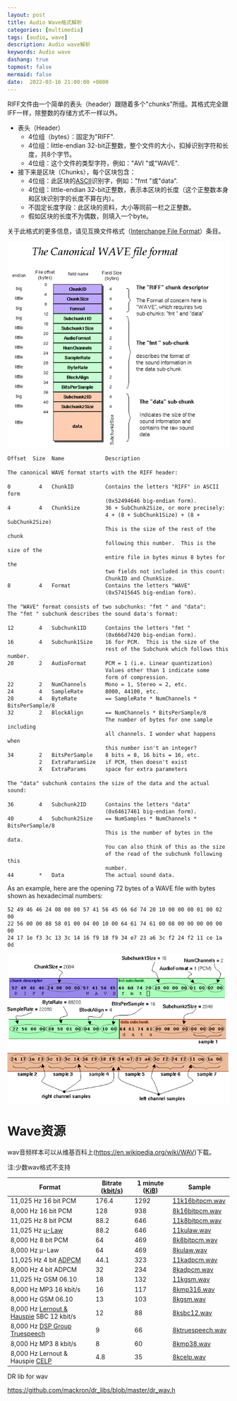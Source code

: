 ```yaml
---
layout: post
title: Audio Wave格式解析
categories: [multimedia]
tags: [audio, wave]
description: Audio wave解析
keywords: Audio wave
dashang: true
topmost: false
mermaid: false
date:  2022-03-16 21:00:00 +0800
---
```


 RIFF文件由一个简单的表头（header）跟随着多个"chunks"所组。其格式完全跟IFF一样，除整数的存储方式不一样以外。
<!-- more -->
- 表头（Header）
  - 4位组（bytes）：固定为"RIFF".
  - 4位组：little-endian 32-bit正整数，整个文件的大小，扣掉识别字符和长度，共8个字节。
  - 4位组：这个文件的类型字符，例如："AVI "或"WAVE".
- 接下来是区块（Chunks），每个区块包含：
  - 4位组：此区块的[ASCII](https://zh.wikipedia.org/wiki/ASCII)识别字，例如："fmt "或"data".
  - 4位组：little-endian 32-bit正整数，表示本区块的长度（这个正整数本身和区块识别字的长度不算在内）。
  - 不固定长度字段：此区块的资料，大小等同前一栏之正整数。
  - 假如区块的长度不为偶数，则填入一个byte。

关于此格式的更多信息，请见互换文件格式（[Interchange File Format](https://zh.wikipedia.org/w/index.php?title=Interchange_File_Format&action=edit&redlink=1)）条目。

![img](/images/multimedia/wav-sound-format.gif)

```
Offset  Size  Name             Description

The canonical WAVE format starts with the RIFF header:

0         4   ChunkID          Contains the letters "RIFF" in ASCII form
                               (0x52494646 big-endian form).
4         4   ChunkSize        36 + SubChunk2Size, or more precisely:
                               4 + (8 + SubChunk1Size) + (8 + SubChunk2Size)
                               This is the size of the rest of the chunk 
                               following this number.  This is the size of the 
                               entire file in bytes minus 8 bytes for the
                               two fields not included in this count:
                               ChunkID and ChunkSize.
8         4   Format           Contains the letters "WAVE"
                               (0x57415645 big-endian form).

The "WAVE" format consists of two subchunks: "fmt " and "data":
The "fmt " subchunk describes the sound data's format:

12        4   Subchunk1ID      Contains the letters "fmt "
                               (0x666d7420 big-endian form).
16        4   Subchunk1Size    16 for PCM.  This is the size of the
                               rest of the Subchunk which follows this number.
20        2   AudioFormat      PCM = 1 (i.e. Linear quantization)
                               Values other than 1 indicate some 
                               form of compression.
22        2   NumChannels      Mono = 1, Stereo = 2, etc.
24        4   SampleRate       8000, 44100, etc.
28        4   ByteRate         == SampleRate * NumChannels * BitsPerSample/8
32        2   BlockAlign       == NumChannels * BitsPerSample/8
                               The number of bytes for one sample including
                               all channels. I wonder what happens when
                               this number isn't an integer?
34        2   BitsPerSample    8 bits = 8, 16 bits = 16, etc.
          2   ExtraParamSize   if PCM, then doesn't exist
          X   ExtraParams      space for extra parameters

The "data" subchunk contains the size of the data and the actual sound:

36        4   Subchunk2ID      Contains the letters "data"
                               (0x64617461 big-endian form).
40        4   Subchunk2Size    == NumSamples * NumChannels * BitsPerSample/8
                               This is the number of bytes in the data.
                               You can also think of this as the size
                               of the read of the subchunk following this 
                               number.
44        *   Data             The actual sound data.
```



As an example, here are the opening 72 bytes of a WAVE file with bytes shown as hexadecimal numbers:

```
52 49 46 46 24 08 00 00 57 41 56 45 66 6d 74 20 10 00 00 00 01 00 02 00 
22 56 00 00 88 58 01 00 04 00 10 00 64 61 74 61 00 08 00 00 00 00 00 00 
24 17 1e f3 3c 13 3c 14 16 f9 18 f9 34 e7 23 a6 3c f2 24 f2 11 ce 1a 0d 
```

 ![img](/images/multimedia/wave-bytes.gif) 



# Wave资源

 wav音频样本可以从维基百科上(https://en.wikipedia.org/wiki/WAV)下载。

注:少数wav格式不支持

| Format                                                       | Bitrate ([kbit/s](https://en.wikipedia.org/wiki/Data_rate_units#Kilobit_per_second)) | 1 minute ([KiB](https://en.wikipedia.org/wiki/Kibibyte)) | Sample                                                       |
| ------------------------------------------------------------ | ------------------------------------------------------------ | -------------------------------------------------------- | ------------------------------------------------------------ |
| 11,025 Hz 16 bit PCM                                         | 176.4                                                        | 1292                                                     | [11k16bitpcm.wav](http://www.nch.com.au/acm/11k16bitpcm.wav) |
| 8,000 Hz 16 bit PCM                                          | 128                                                          | 938                                                      | [8k16bitpcm.wav](http://www.nch.com.au/acm/8k16bitpcm.wav)   |
| 11,025 Hz 8 bit PCM                                          | 88.2                                                         | 646                                                      | [11k8bitpcm.wav](http://www.nch.com.au/acm/11k8bitpcm.wav)   |
| 11,025 Hz [µ-Law](https://en.wikipedia.org/wiki/Μ-Law)       | 88.2                                                         | 646                                                      | [11kulaw.wav](http://www.nch.com.au/acm/11kulaw.wav)         |
| 8,000 Hz 8 bit PCM                                           | 64                                                           | 469                                                      | [8k8bitpcm.wav](http://www.nch.com.au/acm/8k8bitpcm.wav)     |
| 8,000 Hz µ-Law                                               | 64                                                           | 469                                                      | [8kulaw.wav](http://www.nch.com.au/acm/8kulaw.wav)           |
| 11,025 Hz 4 bit [ADPCM](https://en.wikipedia.org/wiki/ADPCM) | 44.1                                                         | 323                                                      | [11kadpcm.wav](http://www.nch.com.au/acm/11kadpcm.wav)       |
| 8,000 Hz 4 bit ADPCM                                         | 32                                                           | 234                                                      | [8kadpcm.wav](http://www.nch.com.au/acm/8kadpcm.wav)         |
| 11,025 Hz GSM 06.10                                          | 18                                                           | 132                                                      | [11kgsm.wav](http://www.nch.com.au/acm/11kgsm.wav)           |
| 8,000 Hz MP3 16 kbit/s                                       | 16                                                           | 117                                                      | [8kmp316.wav](http://www.nch.com.au/acm/8kmp316.wav)         |
| 8,000 Hz GSM 06.10                                           | 13                                                           | 103                                                      | [8kgsm.wav](http://www.nch.com.au/acm/8kgsm.wav)             |
| 8,000 Hz [Lernout & Hauspie](https://en.wikipedia.org/wiki/Lernout_%26_Hauspie) SBC 12 kbit/s | 12                                                           | 88                                                       | [8ksbc12.wav](http://www.nch.com.au/acm/8ksbc12.wav)         |
| 8,000 Hz [DSP Group](https://en.wikipedia.org/wiki/DSP_Group) [Truespeech](https://en.wikipedia.org/wiki/Truespeech) | 9                                                            | 66                                                       | [8ktruespeech.wav](http://www.nch.com.au/acm/8ktruespeech.wav) |
| 8,000 Hz MP3 8 kbit/s                                        | 8                                                            | 60                                                       | [8kmp38.wav](http://www.nch.com.au/acm/8kmp38.wav)           |
| 8,000 Hz Lernout & Hauspie [CELP](https://en.wikipedia.org/wiki/CELP) | 4.8                                                          | 35                                                       | [8kcelp.wav](http://www.nch.com.au/acm/8kcelp.wav)           |



DR lib for wav

https://github.com/mackron/dr_libs/blob/master/dr_wav.h